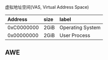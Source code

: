 虚拟地址空间(VAS, Virtual Address Space)




| Address | size | label |
|:--- |:--- |:--- | 
| 0xC0000000 | 2GiB | Operating System |
| 0x00000000 | 2GiB | User Process |




## AWE